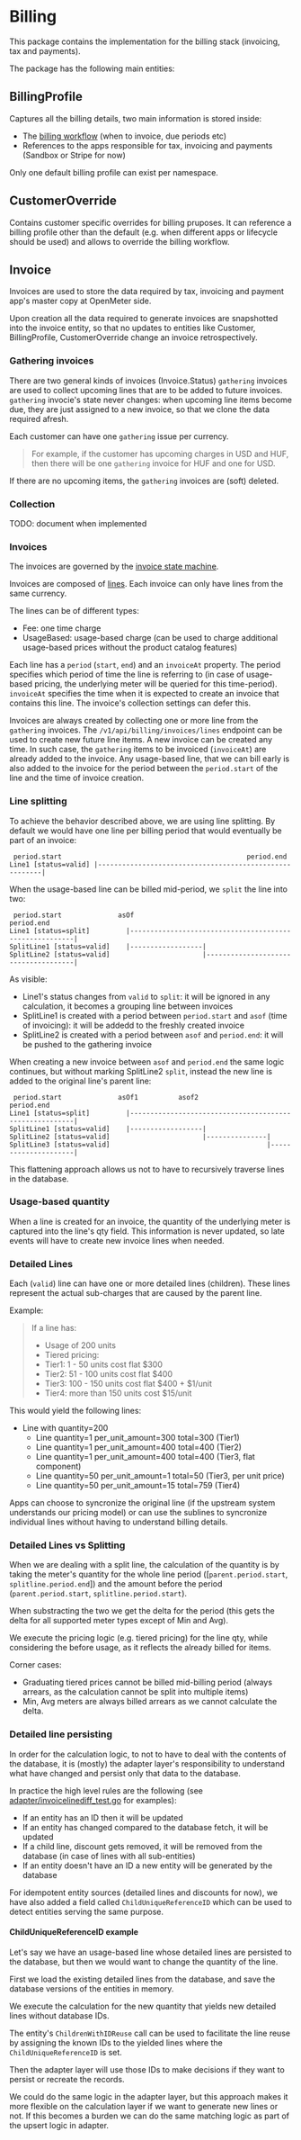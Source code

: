 # Billing

This package contains the implementation for the billing stack (invoicing, tax and payments).

The package has the following main entities:

## BillingProfile

Captures all the billing details, two main information is stored inside:
- The [billing workflow](./entity/customeroverride.go) (when to invoice, due periods etc)
- References to the apps responsible for tax, invoicing and payments (Sandbox or Stripe for now)

Only one default billing profile can exist per namespace.

## CustomerOverride

Contains customer specific overrides for billing pruposes. It can reference a billing profile other than the default (e.g. when different apps or lifecycle should be used) and allows to override the billing workflow.

## Invoice

Invoices are used to store the data required by tax, invoicing and payment app's master copy at OpenMeter side.

Upon creation all the data required to generate invoices are snapshotted into the invoice entity, so that no updates to entities like Customer, BillingProfile, CustomerOverride change an invoice retrospectively.

### Gathering invoices

There are two general kinds of invoices (Invoice.Status) `gathering` invoices are used to collect upcoming lines that are to be added to future invoices. `gathering` invocie's state never changes: when upcoming line items become due, they are just assigned to a new invoice, so that we clone the data required afresh.

Each customer can have one `gathering` issue per currency.
> For example, if the customer has upcoming charges in USD and HUF, then there will be one `gathering` invoice for HUF and one for USD.

If there are no upcoming items, the `gathering` invoices are (soft) deleted.

### Collection

TODO: document when implemented

### Invoices

The invoices are governed by the [invoice state machine](./service/invoicestate.go).

Invoices are composed of [lines](./entity/invoiceline.go). Each invoice can only have lines from the same currency.

The lines can be of different types:
- Fee: one time charge
- UsageBased: usage-based charge (can be used to charge additional usage-based prices without the product catalog features)

Each line has a `period` (`start`, `end`) and an `invoiceAt` property. The period specifies which period of time the line is referring to (in case of usage-based pricing, the underlying meter will be queried for this time-period). `invoiceAt` specifies the time when it is expected to create an invoice that contains this line. The invoice's collection settings can defer this.

Invoices are always created by collecting one or more line from the `gathering` invoices. The `/v1/api/billing/invoices/lines` endpoint can be used to create new future line items. A new invoice can be created any time. In such case, the `gathering` items to be invoiced (`invoiceAt`) are already added to the invoice. Any usage-based line, that we can bill early is also added to the invoice for the period between the `period.start` of the line and the time of invoice creation.

### Line splitting

To achieve the behavior described above, we are using line splitting. By default we would have one line per billing period that would eventually be part of an invoice:

```
 period.start                                              period.end
Line1 [status=valid] |--------------------------------------------------------|
```

When the usage-based line can be billed mid-period, we `split` the line into two:

```
 period.start              asOf                              period.end
Line1 [status=split]         |--------------------------------------------------------|
SplitLine1 [status=valid]    |------------------|
SplitLine2 [status=valid]                       |-------------------------------------|
```

As visible:
- Line1's status changes from `valid` to `split`: it will be ignored in any calculation, it becomes a grouping line between invoices
- SplitLine1 is created with a period between `period.start` and `asof` (time of invoicing): it will be addedd to the freshly created invoice
- SplitLine2 is created with a period between `asof` and `period.end`: it will be pushed to the gathering invoice

When creating a new invoice between `asof` and `period.end` the same logic continues, but without marking SplitLine2 `split`, instead the new line is added to the original line's parent line:

```
 period.start              asOf1          asof2                period.end
Line1 [status=split]         |--------------------------------------------------------|
SplitLine1 [status=valid]    |------------------|
SplitLine2 [status=valid]                       |---------------|
SplitLine3 [status=valid]                                       |---------------------|
```

This flattening approach allows us not to have to recursively traverse lines in the database.

### Usage-based quantity

When a line is created for an invoice, the quantity of the underlying meter is captured into the line's qty field. This information is never updated, so late events will have to create new invoice lines when needed.

### Detailed Lines

Each (`valid`) line can have one or more detailed lines (children). These lines represent the actual sub-charges that are caused by the parent line.

Example:
> If a line has:
> - Usage of 200 units
> - Tiered pricing:
> - Tier1: 1 - 50 units cost flat $300
> - Tier2: 51 - 100 units cost flat $400
> - Tier3: 100 - 150 units cost flat $400 + $1/unit
> - Tier4: more than 150 units cost $15/unit

This would yield the following lines:

- Line with quantity=200
  - Line quantity=1 per_unit_amount=300 total=300 (Tier1)
  - Line quantity=1 per_unit_amount=400 total=400 (Tier2)
  - Line quantity=1 per_unit_amount=400 total=400 (Tier3, flat component)
  - Line quantity=50 per_unit_amount=1 total=50 (Tier3, per unit price)
  - Line quantity=50 per_unit_amount=15 total=759 (Tier4)

Apps can choose to syncronize the original line (if the upstream system understands our pricing model) or can use the sublines to syncronize individual lines without having to understand billing details.

### Detailed Lines vs Splitting

When we are dealing with a split line, the calculation of the quantity is by taking the meter's quantity for the whole line period ([`parent.period.start`, `splitline.period.end`]) and the amount before the period (`parent.period.start`, `splitline.period.start`).

When substracting the two we get the delta for the period (this gets the delta for all supported meter types except of Min and Avg).

We execute the pricing logic (e.g. tiered pricing) for the line qty, while considering the before usage, as it reflects the already billed for items.

Corner cases:
- Graduating tiered prices cannot be billed mid-billing period (always arrears, as the calculation cannot be split into multiple items)
- Min, Avg meters are always billed arrears as we cannot calculate the delta.

### Detailed line persisting

In order for the calculation logic, to not to have to deal with the contents of the database, it is (mostly) the adapter layer's responsibility to understand what have changed and persist only that data to the database.

In practice the high level rules are the following (see [adapter/invoicelinediff_test.go](./adapter/invoicelinediff_test.go) for examples):
- If an entity has an ID then it will be updated
- If an entity has changed compared to the database fetch, it will be updated
- If a child line, discount gets removed, it will be removed from the database (in case of lines with all sub-entities)
- If an entity doesn't have an ID a new entity will be generated by the database

For idempotent entity sources (detailed lines and discounts for now), we have also added a field called `ChildUniqueReferenceID` which can be used to detect entities serving the same purpose.

#### ChildUniqueReferenceID example

Let's say we have an usage-based line whose detailed lines are persisted to the database, but then we would want to change the quantity of the line.

First we load the existing detailed lines from the database, and save the database versions of the entities in memory.

We execute the calculation for the new quantity that yields new detailed lines without database IDs.

The entity's `ChildrenWithIDReuse` call can be used to facilitate the line reuse by assigning the known IDs to the yielded lines where the `ChildUniqueReferenceID` is set.

Then the adapter layer will use those IDs to make decisions if they want to persist or recreate the records.

We could do the same logic in the adapter layer, but this approach makes it more flexible on the calculation layer if we want to generate new lines or not. If this becomes a burden we can do the same matching logic as part of the upsert logic in adapter.
